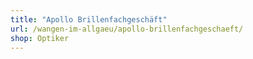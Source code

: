 ```yaml
---
title: "Apollo Brillenfachgeschäft"
url: /wangen-im-allgaeu/apollo-brillenfachgeschaeft/
shop: Optiker
---
```

